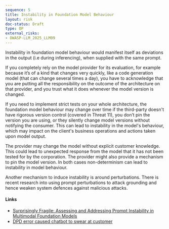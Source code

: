 ```yaml
---
sequence: 5
title: Instability in Foundation Model Behaviour
layout: risk
doc-status: Draft
type: OP
external_risks:
- OWASP-LLM_2025_LLM09
---
```


Instability in foundation model behaviour would manifest itself as deviations in the output (i.e during inferencing), when supplied with the same prompt.

If you completely rely on the model provider for its evaluation, for example because it’s of a kind that changes very quickly, like a code generation model (that can change several times a day), you have to acknowledge that you are putting all the responsibility on the outcome of the architecture on that provider, and you trust what it does whenever the model version is changed.

If you need to implement strict tests on your whole architecture, the foundation model behaviour may change over time if the third-party doesn't have rigorous version control (covered in Threat 11), you don’t pin the version you are using, or they silently change model versions without notifying the consumer. This can lead to instability in the model's behaviour, which may impact on the client's business operations and actions taken upon model output.

The provider may change the model without explicit customer knowledge. This could lead to unexpected response from the model that it has not been tested for by the corporation.
The provider might also provide a mechanism to pin the model version. In both cases non-determinism can lead to instability in model behaviour.

Another mechanism to induce instability is around perturbations. There is recent research into using prompt perturbations to attack grounding and hence weaken system defences against malicious attacks.

#### Links

* [Surprisingly Fragile: Assessing and Addressing Prompt Instability in Multimodal Foundation Models](https://www.arxiv.org/abs/2408.14595)
* [DPD error caused chatbot to swear at customer](https://www.bbc.co.uk/news/technology-68025677)
